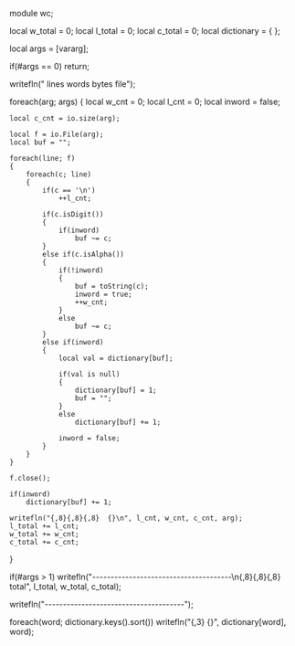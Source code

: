 module wc;

local w_total = 0;
local l_total = 0;
local c_total = 0;
local dictionary = { };

local args = [vararg];

if(#args == 0)
	return;

writefln("   lines   words   bytes  file");

foreach(arg; args)
{
	local w_cnt = 0;
	local l_cnt = 0;
	local inword = false;

	local c_cnt = io.size(arg);

	local f = io.File(arg);
	local buf = "";

	foreach(line; f)
	{
		foreach(c; line)
		{
			if(c == '\n')
				++l_cnt;
	
			if(c.isDigit())
			{
				if(inword)
					buf ~= c;
			}
			else if(c.isAlpha())
			{
				if(!inword)
				{
					buf = toString(c);
					inword = true;
					++w_cnt;
				}
				else
					buf ~= c;
			}
			else if(inword)
			{
				local val = dictionary[buf];
				
				if(val is null)
				{
					dictionary[buf] = 1;
					buf = "";
				}
				else
					dictionary[buf] += 1;
	
				inword = false;
			}
		}
	}
	
	f.close();

	if(inword)
		dictionary[buf] += 1;

	writefln("{,8}{,8}{,8}  {}\n", l_cnt, w_cnt, c_cnt, arg);
	l_total += l_cnt;
	w_total += w_cnt;
	c_total += c_cnt;
}

if(#args > 1)
	writefln("--------------------------------------\n{,8}{,8}{,8}  total", l_total, w_total, c_total);

writefln("--------------------------------------");

foreach(word; dictionary.keys().sort())
	writefln("{,3} {}", dictionary[word], word);
